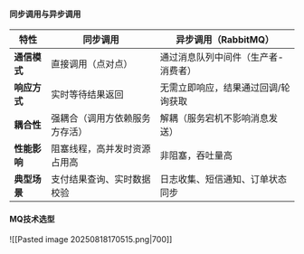 #### **同步调用与异步调用**

|**特性​**​|​**​同步调用​**​|​**​异步调用（RabbitMQ）​**​|
|---|---|---|
|​**​通信模式​**​|直接调用（点对点）|通过消息队列中间件（生产者-消费者）|
|​**​响应方式​**​|实时等待结果返回|无需立即响应，结果通过回调/轮询获取|
|​**​耦合性​**​|强耦合（调用方依赖服务方存活）|解耦（服务宕机不影响消息发送）|
|​**​性能影响​**​|阻塞线程，高并发时资源占用高|非阻塞，吞吐量高|
|​**​典型场景​**​|支付结果查询、实时数据校验|日志收集、短信通知、订单状态同步|
#### MQ技术选型
![[Pasted image 20250818170515.png|700]]
